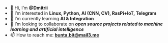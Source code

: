 - 👋 Hi, I’m **@Dmitrii**
- 👀 I’m interested in **Linux, Python, AI (CNN, CV), RasPi+IoT, Telegram**
- 🌱 I’m currently learning **AI & Integration**
- 💞️ I’m looking to collaborate on **_open source projects related to machine learning and artificial intelligence_**
- 📫 How to reach me: **bunta.bit@mail3.me**

<!---
DmPy1210/DmPy1210 is a ✨ special ✨ repository because its `README.md` (this file) appears on your GitHub profile.
You can click the Preview link to take a look at your changes.
--->
